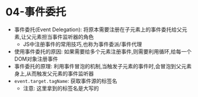 # 04-事件委托

- 事件委托(Event Delegation): 将原本需要注册在子元素上的事件委托给父元素,让父元素担当事件监听器的角色
  - JS中注册事件的常用技巧,也称为事件委派/事件代理
- 使用事件委托的原因: 如果需要给多个元素注册事件,则需要利用循环,给每一个DOM对象注册事件
- 事件委托的原理: 利用事件冒泡的机制,当触发子元素的事件时,会冒泡到父元素身上,从而触发父元素的事件监听器
- `event.target.tagName`: 获取事件源的标签名
  - 注意: 这里拿到的标签名是大写的